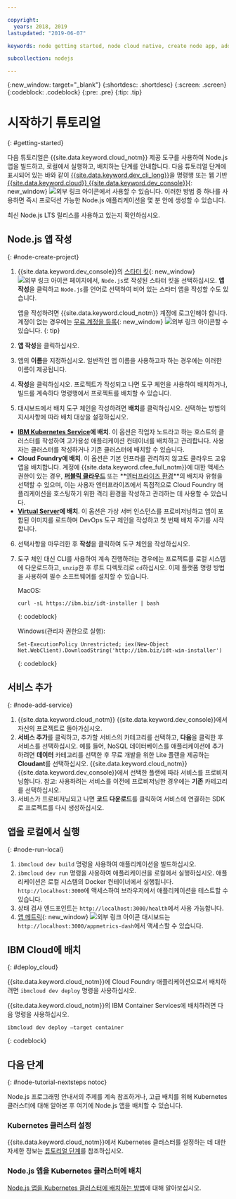 ```yaml
---

copyright:
  years: 2018, 2019
lastupdated: "2019-06-07"

keywords: node getting started, node cloud native, create node app, add node service, node programming guide, node guide

subcollection: nodejs

---
```


{:new_window: target="_blank"}
{:shortdesc: .shortdesc}
{:screen: .screen}
{:codeblock: .codeblock}
{:pre: .pre}
{:tip: .tip}

# 시작하기 튜토리얼
{: #getting-started}

다음 튜토리얼은 {{site.data.keyword.cloud_notm}} 제공 도구를 사용하여 Node.js 앱을 빌드하고, 로컬에서 실행하고, 배치하는 단계를 안내합니다. 다음 튜토리얼 단계에 표시되어 있는 바와 같이 [{{site.data.keyword.dev_cli_long}}](/docs/cli?topic=cloud-cli-getting-started)을 명령행 또는 웹 기반 [{{site.data.keyword.cloud}} {{site.data.keyword.dev_console}}](https://cloud.ibm.com/developer/appservice/dashboard){: new_window} ![외부 링크 아이콘](../icons/launch-glyph.svg "외부 링크 아이콘")에서 사용할 수 있습니다. 이러한 방법 중 하나를 사용하면 즉시 프로덕션 가능한 Node.js 애플리케이션을 몇 분 안에 생성할 수 있습니다.

최신 Node.js LTS 릴리스를 사용하고 있는지 확인하십시오.

## Node.js 앱 작성
{: #node-create-project}

1. {{site.data.keyword.dev_console}}의 [스타터 킷](https://cloud.ibm.com/developer/appservice/starter-kits){: new_window} ![외부 링크 아이콘](../icons/launch-glyph.svg "외부 링크 아이콘") 페이지에서, `Node.js`로 작성된 스타터 킷을 선택하십시오. **앱 작성**을 클릭하고 `Node.js`를 언어로 선택하여 비어 있는 스타터 앱을 작성할 수도 있습니다.

    앱을 작성하려면 {{site.data.keyword.cloud_notm}} 계정에 로그인해야 합니다. 계정이 없는 경우에는 [무료 계정을 등록](https://cloud.ibm.com/registration){: new_window} ![외부 링크 아이콘](../icons/launch-glyph.svg "외부 링크 아이콘")할 수 있습니다.
    {: tip}

2. **앱 작성**을 클릭하십시오.
3. 앱의 **이름**을 지정하십시오. 일반적인 앱 이름을 사용하고자 하는 경우에는 이러한 이름이 제공됩니다.
4. **작성**을 클릭하십시오. 프로젝트가 작성되고 나면 도구 체인을 사용하여 배치하거나, 빌드를 계속하다 명령행에서 프로젝트를 배치할 수 있습니다.
5. 대시보드에서 배치 도구 체인을 작성하려면 **배치**를 클릭하십시오. 선택하는 방법의 지시사항에 따라 배치 대상을 설정하십시오.
  * **[IBM Kubernetes Service](/docs/containers?topic=containers-app)에 배치**. 이 옵션은 작업자 노드라고 하는 호스트의 클러스터를 작성하여 고가용성 애플리케이션 컨테이너를 배치하고 관리합니다. 사용자는 클러스터를 작성하거나 기존 클러스터에 배치할 수 있습니다.
  * **Cloud Foundry에 배치**. 이 옵션은 기본 인프라를 관리하지 않고도 클라우드 고유 앱을 배치합니다. 계정에 {{site.data.keyword.cfee_full_notm}}에 대한 액세스 권한이 있는 경우, **[퍼블릭 클라우드](/docs/cloud-foundry-public?topic=cloud-foundry-public-about-cf)** 또는 **[엔터프라이즈 환경](/docs/cloud-foundry-public?topic=cloud-foundry-public-cfee)**의 배치자 유형을 선택할 수 있으며, 이는 사용자 엔터프라이즈에서 독점적으로 Cloud Foundry 애플리케이션을 호스팅하기 위한 격리 환경을 작성하고 관리하는 데 사용할 수 있습니다.
  * **[Virtual Server](/docs/vsi?topic=virtual-servers-deploying-to-a-virtual-server)에 배치**. 이 옵션은 가상 서버 인스턴스를 프로비저닝하고 앱이 포함된 이미지를 로드하며 DevOps 도구 체인을 작성하고 첫 번째 배치 주기를 시작합니다.

6. 선택사항을 마무리한 후 **작성**을 클릭하여 도구 체인을 작성하십시오.
7. 도구 체인 대신 CLI를 사용하여 계속 진행하려는 경우에는 프로젝트를 로컬 시스템에 다운로드하고, `unzip`한 후 루트 디렉토리로 `cd`하십시오. 이제 플랫폼 명령 방법을 사용하여 필수 소프트웨어를 설치할 수 있습니다.

    MacOS:
    ```
    curl -sL https://ibm.biz/idt-installer | bash
    ```
    {: codeblock}

    Windows(관리자 권한으로 실행):
    ```
    Set-ExecutionPolicy Unrestricted; iex(New-Object Net.WebClient).DownloadString('http://ibm.biz/idt-win-installer')
    ```
    {: codeblock}

## 서비스 추가
{: #node-add-service}

1. {{site.data.keyword.cloud_notm}} {{site.data.keyword.dev_console}}에서 자신의 프로젝트로 돌아가십시오.
2. **서비스 추가**를 클릭하고, 추가할 서비스의 카테고리를 선택하고, **다음**을 클릭한 후 서비스를 선택하십시오. 예를 들어, NoSQL 데이터베이스를 애플리케이션에 추가하려면 **데이터** 카테고리를 선택한 후 무료 개발을 위한 Lite 플랜을 제공하는 **Cloudant**를 선택하십시오. {{site.data.keyword.cloud_notm}} {{site.data.keyword.dev_console}}에서 선택한 플랜에 따라 서비스를 프로비저닝합니다.
참고: 사용하려는 서비스를 이전에 프로비저닝한 경우에는 **기존** 카테고리를 선택하십시오.
3. 서비스가 프로비저닝되고 나면 **코드 다운로드**를 클릭하여 서비스에 연결하는 SDK로 프로젝트를 다시 생성하십시오.

<!--
<video of creating a project and adding a service>
-->

## 앱을 로컬에서 실행
{: #node-run-local}

1. `ibmcloud dev build` 명령을 사용하여 애플리케이션을 빌드하십시오.
2. `ibmcloud dev run` 명령을 사용하여 애플리케이션을 로컬에서 실행하십시오. 애플리케이션은 로컬 시스템의 Docker 컨테이너에서 실행됩니다. `http://localhost:3000`에 액세스하여 브라우저에서 애플리케이션을 테스트할 수 있습니다.
3. 상태 검사 엔드포인트는 `http://localhost:3000/health`에서 사용 가능합니다.
4. [앱 메트릭](https://developer.ibm.com/node/monitoring-post-mortem/application-metrics-node-js/){: new_window} ![외부 링크 아이콘](../icons/launch-glyph.svg "외부 링크 아이콘") 대시보드는 `http://localhost:3000/appmetrics-dash`에서 액세스할 수 있습니다.

<!--
<video>
-->

## IBM Cloud에 배치
{: #deploy_cloud}

{{site.data.keyword.cloud_notm}}에 Cloud Foundry 애플리케이션으로서 배치하려면 `ibmcloud dev deploy` 명령을 사용하십시오. 

{{site.data.keyword.cloud_notm}}의 IBM Container Services에 배치하려면 다음 명령을 사용하십시오.
```
ibmcloud dev deploy –target container 
```
{: codeblock}

## 다음 단계
{: #node-tutorial-nextsteps notoc}

Node.js 프로그래밍 안내서의 주제를 계속 참조하거나, 고급 배치를 위해 Kubernetes 클러스터에 대해 알아본 후 여기에 Node.js 앱을 배치할 수 있습니다.

### Kubernetes 클러스터 설정
{{site.data.keyword.cloud_notm}}에서 Kubernetes 클러스터를 설정하는 데 대한 자세한 정보는 [튜토리얼 단계](/docs/containers?topic=containers-clusters)를 참조하십시오.

### Node.js 앱을 Kubernetes 클러스터에 배치
[Node.js 앱을 Kubernetes 클러스터에 배치하는 방법](/docs/containers?topic=containers-cs_apps_tutorial)에 대해 알아보십시오.
